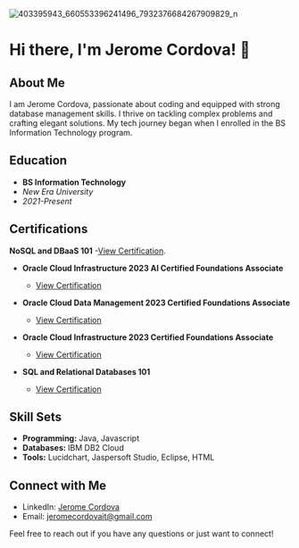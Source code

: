 

![403395943_660553396241496_7932376684267909829_n](https://github.com/JeromeCordovaIT/JeromeCordovaIT/assets/153578020/a35b4950-c99a-4cb1-be79-ac43c4fcfb61)



# Hi there, I'm Jerome Cordova! 👋

## About Me

I am Jerome Cordova, passionate about coding and equipped with strong database management skills. I thrive on tackling complex problems and crafting elegant solutions. My tech journey began when I enrolled in the BS Information Technology program.

## Education

  - **BS Information Technology**
  - *New Era University*
  - *2021-Present*

## Certifications
  **NoSQL and DBaaS 101**
    -[View Certification](https://courses.cognitiveclass.ai/certificates/9cb1c6fd00144fda80e453aedc85f614).
- **Oracle Cloud Infrastructure 2023 AI Certified Foundations Associate**
  - [View Certification](https://catalog-education.oracle.com/pls/certview/sharebadge?id=C63C98E85DB4E6F5D26F805729473589CFE1FFA43780E4202B890E0C570C925F)
  
- **Oracle Cloud Data Management 2023 Certified Foundations Associate**
  - [View Certification](https://catalog-education.oracle.com/pls/certview/sharebadge?id=01ACD325EC19CCC78EF0EBE0072480AB38716EA2F5E1D80859209E035345AB7C)
  
- **Oracle Cloud Infrastructure 2023 Certified Foundations Associate**
  - [View Certification](https://catalog-education.oracle.com/pls/certview/sharebadge?id=040C2C1BC49DCBA722F4950F4E593E33A4C30D457635DBFAE31C6E61B096F444)
  
- **SQL and Relational Databases 101**
  - [View Certification](https://courses.cognitiveclass.ai/certificates/24e3489c14d14d52b95367c7a016d2dc)

## Skill Sets

- **Programming:** Java, Javascript
- **Databases:** IBM DB2 Cloud
- **Tools:** Lucidchart, Jaspersoft Studio, Eclipse, HTML

## Connect with Me

- LinkedIn: [Jerome Cordova](https://www.linkedin.com/in/jerome-cordova-a899102a4)
- Email: [jeromecordovait@gmail.com](mailto:jeromecordovait@gmail.com)

Feel free to reach out if you have any questions or just want to connect!

